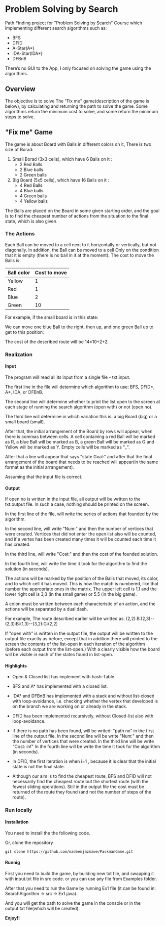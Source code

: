 # Problem Solving by Search

Path Finding project for "Problem Solving by Search" Course which implementing different search algorithms such as:
* BFS
* DFID
* A-Star(A*)
* IDA-Star(IDA*)
* DFBnB

There’s no GUI to the App, I only focused on solving the game using the algorithms.

## Overview
The objective is to solve The "Fix me" game(description of the game is below), by calculating and returning the path to solve the game.
Some algorithms return the minimum cost to solve, and some return the minimum steps to solve.


## "Fix me" Game

The game is about Board with Balls in different colors on it, There is two size of Borad:
1. Small Borad (3x3 cells), which have 6 Balls on it :
	* 2 Red Balls
	* 2 Blue balls
	* 2 Green balls
2. Big Board (5x5 cells), which have 16 Balls on it :
	* 4 Red Balls
	* 4 Blue balls
	* 4 Green balls
	* 4 Yellow balls 

The Balls are placed on the Board in some given starting order, and the goal is to find the cheapest number of actions from the situation to the final state, which is also given.

### The Actions
Each Ball can be moved to a cell next to it horizontally or vertically, but not diagonally. In addition, the Ball can be moved to a cell Only on the condition that it is empty (there is no ball in it at the moment). The cost to move the Balls is:

| Ball color  | Cost to move |
| ------------- | ------------- |
| Yellow  | 1  |
| Red | 1 |
| Blue | 2  |
| Green  | 10  |


For example, if the small board is in this state:


We can move one blue Ball to the right, then up, and one green Ball up to get to this position:


The cost of the described route will be 14=10+2+2.



### Realization
#### Input
The program will read all its input from a single file - txt.input. 

The first line in the file will determine which algorithm to use: BFS, DFID*, A*, IDA, or DFBnB. 


The second line will determine whether to print the list open to the screen at each stage of running the search algorithm (open with) or not (open no).

The third line will determine in which variation this is: a big Board (big) or a small board (small). 

After that, the initial arrangement of the Board by rows will appear, when there is commas between cells.
A cell containing a red Ball will be marked as R, a blue Ball will be marked as B, a green Ball will be marked as G and Yellow will be marked as Y. 
Empty cells will be marked as "_".

After that a line will appear that says "state Goal:" and after that the final arrangement of the board that needs to be reached will appear(in the same format as the initial arrangement). 

Assuming that the input file is correct.



#### Output
If open no is written in the input file, all output will be written to the txt.output file. In such a case, nothing should be printed on the screen. 

In the first line of the file, will write the series of actions that founded by the algorithm. 

In the second line, will write "Num:" and then the number of vertices that were created. Vertices that did not enter the open list also will be counted, and if a vertex has been created many times it will be counted each time it has created. 

In the third line, will write "Cost:" and then the cost of the founded solution.

In the fourth line, will write the time it took for the algorithm to find the solution (in seconds).

The actions will be marked by the position of the Balls that moved, its color, and to which cell it has moved. This is how the match is numbered, like that number the appropriate ones in the matrix. The upper left cell is 1,1 and the lower right cell is 3,3 (in the small game) or 5.5 (in the big game).

A colon must be written between each characteristic of an action, and the actions will be separated by a dual dash.

For example, The route described earlier will be writted as:
(2,2):B:(2,3)--(2,3):B:(1,3)--(3,2):G:(2,2)

If "open with" is written in the output file, the output will be written to the output file exactly as before, except that in addition there will printed to the screen the contents of the list-open in each iteration of the algorithm (before each output from the list-open.)
With a clearly visible how the board will be visible in each of the states found in list-open.


#### Highlights
* Open & Closed list has implement with hash-Table.

* BFS and A* has implemented with a closed list.

* IDA* and DFBnB has implemented with a stack and without list-closed with loop-avoidance, i.e. checking whether the vertex that developed is on the branch we are working on or already in the stack.

* DFID has been implemented recursively, without Closed-list also with loop-avoidance.

* If there is no path has been found, will be writed: 
	"path no" in the first line of the output file.
	In the second line will be write "Num:" and then the number of vertices that were created. 
	In the third line will be write "Cost: inf"
	In the fourth line will be write the time it took for the algorithm (in seconds).

* In DFID, the first iteration is when i=1 , because it is clear that the initial state is not the final state.

* Although our aim is to find the cheapest route, BFS and DFID will not necessarily find the cheapest route but the shortest route (with the fewest sliding operations). Still in the output file the cost must be returned of the route they found (and not the number of steps of the route).




### Run locally

#### Installation

You need to install the the following code.

Or, clone the repository 
``` 
git clone https://github.com/nadeemjazmawe/PackmanGame.git
```

#### Runnig

First you need to build the game, by building new txt file, and swapping it with input.txt file in src code. or you can use any file from Examples folder.

After that you need to run the Game by running Ex1 file (it can be found in: SearchAlgorithm -> src -> Ex1.java).

And you will get the path to solve the game in the console or in the output.txt file(which will be created).



**Enjoy!!**


